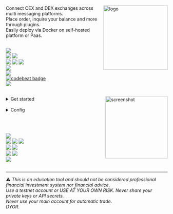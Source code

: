 <br>
<br>

<img  alt="logo" src="https://i.imgur.com/Q7iDDyB.jpg" align="right" alt="talky" width="200" height="200">
<div align="left">
<!-- <a href="https://github.com/mraniki/tt/"><img src="https://img.shields.io/github/stars/mraniki/tt?style=for-the-badge"></a>-->
<!-- <a href="https://github.com/mraniki/tt/issues"><img alt="GitHub issues" src="https://img.shields.io/github/issues/mraniki/tt?style=for-the-badge&color=blue"></a> -->
Connect CEX and DEX exchanges across multi messaging platforms.<br>
Place order, inquire your balance and more through plugins.<br>
Easily deploy via Docker on self-hosted platform or Paas.<br>
<br>
<p align="left">
<a href="https://talkytrader.github.io/wiki/"><img src="https://img.shields.io/badge/Wiki-%23000000.svg?style=for-the-badge&logo=wikipedia&logoColor=white"></a><br>
<a href="https://github.com/mraniki/tt/"><img src="https://img.shields.io/badge/github-%23000000.svg?style=for-the-badge&logo=github&logoColor=white"></a>
<a href="https://hub.docker.com/r/mraniki/tt"><img src="https://img.shields.io/docker/pulls/mraniki/tt?style=for-the-badge"></a><br>
<a href="https://coindrop.to/mraniki"><img src="https://img.shields.io/badge/tips-000000?style=for-the-badge&logo=buymeacoffee&logoColor=white"></a>
<a href="https://t.me/TTTalkyTraderChat/1"><img src="https://img.shields.io/badge/talky-blue?style=for-the-badge&logo=telegram&logoColor=white"></a>
<a href="https://discord.gg/gMNERs5M9"><img src="https://img.shields.io/discord/1049307055867035648?style=for-the-badge&logo=discord&logoColor=white&label=%20%20&color=blue"></a><br>
<!--       <a href="https://hub.docker.com/r/mraniki/tt"><img alt="Docker Pulls" src="https://img.shields.io/docker/pulls/mraniki/tt?style=for-the-badge&logo=Docker&logoColor=white"></a><br> -->
   <a href="https://talkytrader.github.io/wiki/"><img src="https://img.shields.io/github/actions/workflow/status/mraniki/tt/%F0%9F%91%B7Flow.yml?style=for-the-badge&logo=GitHub&logoColor=white"></a><br>
<a href="https://talky.readthedocs.io"><img src="https://readthedocs.org/projects/talky/badge/?version=latest&style=for-the-badge"></a><br>
   <a href="https://codebeat.co/projects/github-com-mraniki-tt-main"><img alt="codebeat badge" src="https://codebeat.co/badges/94b328d7-777c-4d54-a0d9-ff4625c5e05d" /></a><br>
<a href="https://codecov.io/gh/mraniki/tt" ><img src="https://codecov.io/gh/mraniki/tt/branch/dev/graph/badge.svg?token=ILJTC0F4K1"/> </a>
<br><br>
</p>

<img align="right" width="194" alt="screenshot" src="https://github.com/mraniki/tt/assets/8766259/14cb1653-f6b4-44e7-b07c-d930060c7363">

<details close>
<summary>Get started</summary>

<ol>
<li>Create your channel/room and your platform bot
<ul>
<li>Telegram via <a href="https://core.telegram.org/bots/tutorial">Telegram @BotFather</a> and <a href="https://docs.telethon.dev/en/stable/basic/signing-in.html">create an API key</a> </li>
<li>Discord via <a href="https://discord.com/developers/docs/intro">Discord Dev portal</a></li>
<li>Matrix via <a href="https://turt2live.github.io/matrix-bot-sdk/index.html">Matrix.org</a></li>
</ul></li>
<li>Get your
<ul>
<li><a href="https://support.metamask.io/hc/en-us/articles/360015289632-How-to-export-an-account-s-private-key">DEX wallet address and private key</a></li>
<li><a href="https://github.com/ccxt/ccxt">CEX API Keys</a></li>
</ul></li>
<li>Create your config file settings.toml or use env variables</li>

<details close>
<summary>settings example</summary>
   
https://github.com/mraniki/tt/blob/4a3e51032802ede12bd20cee12ed4a4396337575/examples/example_settings.toml#L2-L54

<!-- <script src="https://emgithub.com/embed-v2.js?target=https%3A%2F%2Fgithub.com%2Fmraniki%2Ftt%2Fblob%2Fmain%2Fexamples%2Fexample_settings.toml&style=nnfx-dark&type=code&showBorder=on&showLineNumbers=on&showFullPath=on&showCopy=on"></script>-->

</details>

<li>Deploy via:
   <ul> 
<li>docker 
          <code>docker pull mraniki/tt:latest</code> or <code>docker pull ghcr.io/mraniki/tt:latest</code></li>
<li>locally 
          <code>git clone https://github.com/mraniki/tt:main</code> && <code>pip install -r requirements.txt</code> </li>
</ul></li>
<li>Start your container or if deployed locally use <code>python3 bot.py</code> to start </li>
<li>Try it now</li>
<a href="https://app.koyeb.com/deploy?type=docker&image=docker.io/mraniki/tt&name=tt-demo"><img src="https://img.shields.io/badge/Deploy%20on%20Koyeb-blue?style=for-the-badge&logo=koyeb"></a>
</ol>

</details>

<br>

<details close>
<summary>Config</summary>


https://github.com/mraniki/tt/blob/4a3e51032802ede12bd20cee12ed4a4396337575/examples/example.env#L1-L114

<!-- <script src="https://emgithub.com/embed-v2.js?target=https%3A%2F%2Fgithub.com%2Fmraniki%2Ftt%2Fblob%2F4a3e51032802ede12bd20cee12ed4a4396337575%2Fexamples%2Fexample.env&style=nnfx-dark&type=code&showLineNumbers=on&showFileMeta=on&showFullPath=on&showCopy=on"></script>-->

</details>



<br>



<br><br>
<img src="https://img.shields.io/badge/python-3670A0?style=for-the-badge&logo=python&logoColor=ffdd54"><br>
<img src="https://img.shields.io/badge/FastAPI-005571?style=for-the-badge&logo=fastapi">
<img src="https://img.shields.io/badge/uvicorn-005571?style=for-the-badge&logo=fastapi">
<img src="https://img.shields.io/badge/apprise-005571?style=for-the-badge&logo=chatbot"><br>
<img src="https://img.shields.io/badge/CCXT-black?style=for-the-badge&logo=librariesdotio&logoColor=white">
<img src="https://img.shields.io/badge/dxsp-black?style=for-the-badge&logo=librariesdotio&logoColor=white"><br>
<img src="https://img.shields.io/badge/findmyorder-black?style=for-the-badge&logo=librariesdotio&logoColor=white">
<img src="https://img.shields.io/badge/iamlistening-black?style=for-the-badge&logo=librariesdotio&logoColor=white"><br>
<img src="https://img.shields.io/badge/talkytrend-black?style=for-the-badge&logo=librariesdotio&logoColor=white">
<br><br>

<HR>
⚠️ <em>This is an education tool and should not be considered professional financial investment system nor financial advice.<br>Use a testnet account or USE AT YOUR OWN RISK. Never share your private keys or API secrets.<br>Never use your main account for automatic trade.<br>DYOR.</em>

</div>
